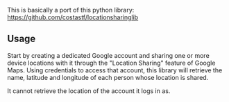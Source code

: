 This is basically a port of this python library: https://github.com/costastf/locationsharinglib

## Usage

Start by creating a dedicated Google account and sharing one or more device
locations with it through the "Location Sharing" feature of Google Maps. Using
credentials to access that account, this library will retrieve the name,
latitude and longitude of each person whose location is shared.

It cannot retrieve the location of the account it logs in as.
